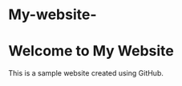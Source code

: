 # My-website-
<html>
  <head>
    <title>My Website</title>
  </head>
  <body>
    <h1>Welcome to My Website</h1>
    <p>This is a sample website created using GitHub.</p>
  </body>
</html>
